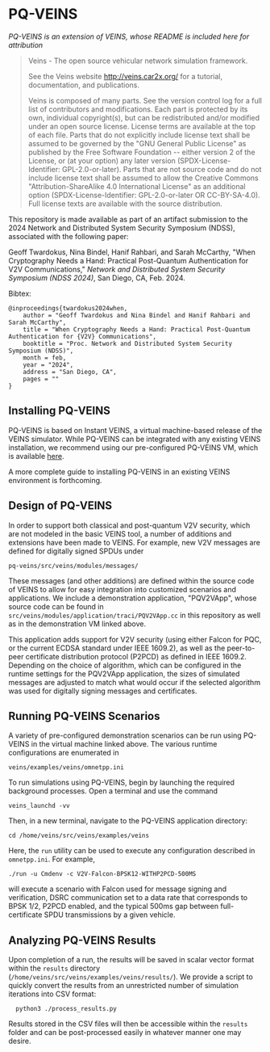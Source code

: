 # PQ-VEINS

*PQ-VEINS is an extension of VEINS, whose README is included here for attribution*

> Veins - The open source vehicular network simulation framework.
>
> See the Veins website <http://veins.car2x.org/> for a tutorial, documentation,
and publications.
>
>Veins is composed of many parts. See the version control log for a full list of
>contributors and modifications. Each part is protected by its own, individual
>copyright(s), but can be redistributed and/or modified under an open source
>license. License terms are available at the top of each file. Parts that do not
>explicitly include license text shall be assumed to be governed by the "GNU
>General Public License" as published by the Free Software Foundation -- either
>version 2 of the License, or (at your option) any later version
>(SPDX-License-Identifier: GPL-2.0-or-later). Parts that are not source code and
>do not include license text shall be assumed to allow the Creative Commons
>"Attribution-ShareAlike 4.0 International License" as an additional option
>(SPDX-License-Identifier: GPL-2.0-or-later OR CC-BY-SA-4.0). Full license texts
>are available with the source distribution.

This repository is made available as part of an artifact submission to the 2024 Network and Distributed 
System Security Symposium (NDSS), associated with the following paper:

Geoff Twardokus, Nina Bindel, Hanif Rahbari, and Sarah McCarthy, "When Cryptography Needs a Hand: Practical Post-Quantum Authentication for V2V Communications," _Network and Distributed System Security Symposium (NDSS 2024)_, San Diego, CA, Feb. 2024.

Bibtex:

    @inproceedings{twardokus2024when,
        author = "Geoff Twardokus and Nina Bindel and Hanif Rahbari and Sarah McCarthy",
        title = "When Cryptography Needs a Hand: Practical Post-Quantum Authentication for {V2V} Communications",
        booktitle = "Proc. Network and Distributed System Security Symposium (NDSS)",
        month = feb,
        year = "2024",
        address = "San Diego, CA",
        pages = ""
    }


## Installing PQ-VEINS

PQ-VEINS is based on Instant VEINS, a virtual machine-based release of the VEINS 
simulator.
While PQ-VEINS can be integrated with any existing VEINS installation, we recommend
using our pre-configured PQ-VEINS VM, which is available [here](https://bit.ly/3PWTHNN).

A more complete guide to installing PQ-VEINS in an existing VEINS environment 
is forthcoming. 

## Design of PQ-VEINS

In order to support both classical and post-quantum V2V security, which are not modeled 
in the basic VEINS tool, a number of additions and extensions have been made to VEINS.
For example, new V2V messages are defined for digitally signed SPDUs under

    pq-veins/src/veins/modules/messages/

These messages (and other additions) are defined within the source code of VEINS to
allow for easy integration into customized scenarios and applications. We include
a demonstration application, "PQV2VApp", whose source code can be found in
`src/veins/modules/application/traci/PQV2VApp.cc` in this repository as well as
in the demonstration VM linked above. 

This application adds support for V2V security (using either Falcon for PQC, or the current
ECDSA standard under IEEE 1609.2), as well as the peer-to-peer certificate distribution protocol 
(P2PCD) as defined in IEEE 1609.2.
Depending on the choice of algorithm, which can be configured in the runtime settings for the 
PQV2VApp application, the sizes of simulated messages are adjusted to match what would occur
if the selected algorithm was used for digitally signing messages and certificates.

## Running PQ-VEINS Scenarios

A variety of pre-configured demonstration scenarios can be run using PQ-VEINS in the 
virtual machine linked above. The various runtime configurations are enumerated in 

    veins/examples/veins/omnetpp.ini

To run simulations using PQ-VEINS, begin by launching the required background processes.
Open a terminal and use the command

    veins_launchd -vv

Then, in a new terminal, navigate to the PQ-VEINS application directory:

    cd /home/veins/src/veins/examples/veins

Here, the `run` utility can be used to execute any configuration described in `omnetpp.ini`.
For example,

    ./run -u Cmdenv -c V2V-Falcon-BPSK12-WITHP2PCD-500MS

will execute a scenario with Falcon used for message signing and verification, DSRC communication
set to a data rate that corresponds to BPSK 1/2, P2PCD enabled, and the typical 500ms gap between
full-certificate SPDU transmissions by a given vehicle.

## Analyzing PQ-VEINS Results

Upon completion of a run, the results will be saved in scalar vector format within the `results`
directory (`/home/veins/src/veins/examples/veins/results/`). We provide a script to quickly 
convert the results from an unrestricted number of simulation iterations into CSV format:

      python3 ./process_results.py

Results stored in the CSV files will then be accessible within the `results` folder and can
be post-processed easily in whatever manner one may desire.
